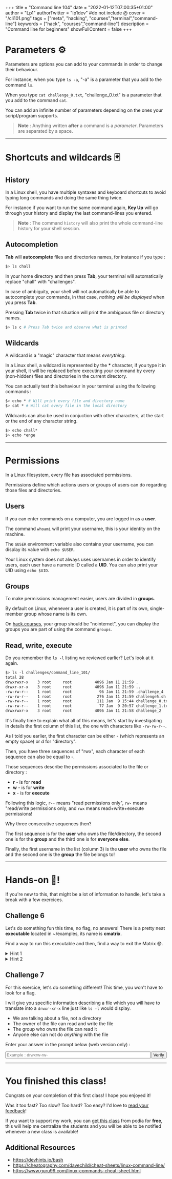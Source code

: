 +++
title = "Command line 104"
date = "2022-01-12T07:00:35+01:00"
author = "Lp1"
authorTwitter = "lp1dev" #do not include @
cover = "/cli101.png"
tags = ["meta", "hacking", "courses","terminal","command-line"]
keywords = ["hack", "courses","command-line"]
description = "Command line for beginners"
showFullContent = false
+++

<script type="text/javascript">
    function verify(id) {
        const answers = [
            '-rw-r-----',
        ]
        let input = document.querySelector('#chall'+id)
        if (input.value.trim() == answers[id]) {
            alert('Congratulations! You finished this challenge')
            input.disabled = true;
        } else {
            alert('It seems your answer is invalid. Try again!')
        }
    }
</script>


# Parameters ⚙️

Parameters are options you can add to your commands in order to change their behaviour.

For instance, when you type `ls -a`,
"-a" is a parameter that you add to the command `ls`. 

When you type `cat challenge_0.txt`, "challenge_0.txt" is a parameter that you add to the command `cat`.

You can add an infinite number of parameters depending on the ones your script/program supports.

> **Note** : Anything written **after** a command is a *parameter*. Parameters are separated by a space.

---

# Shortcuts and wildcards 🃏

## History

In a Linux shell, you have multiple syntaxes and keyboard shortcuts to avoid typing long commands and doing the same thing twice.

For instance if you want to run the same command again, **Key Up** will go through your history and display the last command-lines you entered.

> **Note** : The command `history` will also print the whole command-line history for your shell session.

## Autocompletion

**Tab** will **autocomplete** files and directories names, for instance if you type :

```bash
$> ls chall
```

In your home directory and then press **Tab**, your terminal will automatically replace "chall" with "challenges".

In case of ambiguity, your shell will not automatically be able to autocomplete your commands, in that case, *nothing will be displayed* when you press **Tab**. 

Pressing **Tab** twice in that situation will print the ambiguous file or directory names.

```bash
$> ls c # Press Tab twice and observe what is printed
```

## Wildcards 

A wildcard is a "magic" character that means *everything*.

In a Linux shell, a wildcard is represented by the **\*** character, if you type it in your shell, it will be replaced before executing your command by every (non-hidden) files and directories in the current directory.

You can actually test this behaviour in your terminal using the following commands :

```bash
$> echo * # Will print every file and directory name
$> cat * # Will cat every file in the local directory
```

Wildcards can also be used in conjuction with other characters, at the start or the end of any character string.

```bash
$> echo chall*
$> echo *enge
```

---

# Permissions

In a Linux filesystem, every file has associated permissions. 

Permissions define which actions users or groups of users can do regarding those files and directories.

## Users 

If you can enter commands on a computer, you are logged in as a **user**.

The command `whoami` will print your username, this is your identity on the machine.

The `$USER` environment variable also contains your username, you can display its value with `echo $USER`.

Your Linux system does not always uses usernames in order to identify users, each user have a numeric ID called a **UID**. You can also print your UID using `echo $UID`.

## Groups

To make permissions management easier, users are divided in **groups**.

By default on Linux, whenever a user is created, it is part of its own, single-member group whose name is its own. 

On [hack.courses](https://hack.courses), your group should be "nointernet", you can display the groups you are part of using the command `groups`.

## Read, write, execute

Do you remember the `ls -l` listing we reviewed earlier? Let's look at it again.

```bash
$> ls -l challenges/command_line_101/
total 28
drwxrwxr-x    3 root     root          4096 Jan 11 21:59 .
drwxr-xr-x    3 root     root          4096 Jan 11 21:59 ..
-rw-rw-r--    1 root     root            96 Jan 11 21:59 .challenge_4
-rw-rw-r--    1 root     root           276 Jan 11 21:59 challenge5.sh
-rw-rw-r--    1 root     root           111 Jan  9 15:44 challenge_0.txt
-rw-rw-r--    1 root     root            77 Jan  9 20:57 challenge_1.txt
drwxrwxr-x    3 root     root          4096 Jan 11 21:58 challenge_2
```

It's finally time to explain what all of this means, let's start by investigating in details the first column of this list, the one with characters like `-rw-rw-r--`.

As I told you earlier, the first character can be either *-* (which represents an empty space) or *d* for "directory".

Then, you have three sequences of "rwx", each character of each sequence can also be equal to *-*.

Those sequences describe the permissions associated to the file or directory :

- **r** - is for **read**
- **w** - is for **write**
- **x** - is for **execute**

Following this logic, `r--` means "read permissions only", `rw-` means "read/write permissions only, and `rwx` means read+write+execute permissions!

Why three consecutive sequences then? 

The first sequence is for the **user** who owns the file/directory, the second one is for the **group** and the third one is for **everyone else**. 

Finally, the first username in the list (column 3) is the **user** who owns the file and the second one is the **group** the file belongs to!

---

# Hands-on 🤜!

If you're new to this, that might be a lot of information to handle, let's take a break with a few exercices.

## Challenge 6

Let's do something fun this time, no flag, no answers! There is a pretty neat **executable** located in ~/examples, its name is **cmatrix**. 

Find a way to run this executable and then, find a way to exit the Matrix 😎.

<details>
  <summary>Hint 1</summary>

> **Hint** : You can run an executable exactly like you did with the script previously.

</details>

<details>
  <summary>Hint 2</summary>

> **Hint** : A shortcut starting with CTRL...

</details>

## Challenge 7

For this exercice, let's do something different! This time, you won't have to look for a flag. 

I will give you specific information describing a file which you will have to translate into a `drwxr-xr-x` line just like `ls -l` would display.

- We are talking about a file, not a directory
- The owner of the file can read and write the file
- The group who owns the file can read it
- Anyone else can not do *anything* with the file

Enter your answer in the prompt below (web version only) :

<div style="display:flex">
    <input style="width:40rem" type="text" id="chall0" placeholder="Example : drwxrw-rw-"/><button onclick="verify(0)">Verify</button>
</div>

---

# You finished this class!

Congrats on your completion of this first class! I hope you enjoyed it!

Was it too fast? Too slow? Too hard? Too easy? I'd love to [read your feedback](https://forms.gle/gzvPTPCDv27uwve88)!

If you want to support my work, you can [get this class](https://lp1.podia.com/free-command-line-and-linux-beginner-class) from podia for **free**, this will help me centralize the students and you will be able to be notified whenever a new class is available!

## Additional Resources

- https://devhints.io/bash
- https://cheatography.com/davechild/cheat-sheets/linux-command-line/
- https://www.guru99.com/linux-commands-cheat-sheet.html

<!-- # Additional Resources 


<!-- 

105

# Chown/Chmod 

# grep

# 

-->